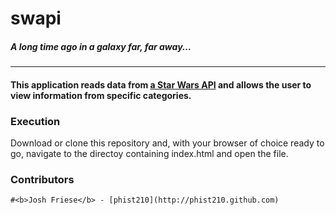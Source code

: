 # swapi

##### A long time ago in a galaxy far, far away...

***

#### This application reads data from [a Star Wars API](http://swapi.co "SWapi (dot) co") and allows the user to view information from specific categories.

### Execution

Download or clone this repository and, with your browser of choice ready to go, navigate to the directoy containing index.html and open the file.


### Contributors

	#<b>Josh Friese</b> - [phist210](http://phist210.github.com)
